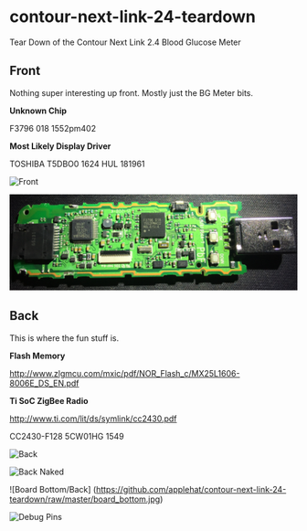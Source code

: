 # contour-next-link-24-teardown
Tear Down of the Contour Next Link 2.4 Blood Glucose Meter

## Front

Nothing super interesting up front. Mostly just the BG Meter bits.

**Unknown Chip**

F3796 018
1552pm402

**Most Likely Display Driver**

TOSHIBA
T5DBO0
1624 HUL
181961

![Front](https://github.com/applehat/contour-next-link-24-teardown/raw/master/front.jpg)

![Board Top/Front](https://github.com/applehat/contour-next-link-24-teardown/raw/master/board_top.jpg)



## Back

This is where the fun stuff is.

**Flash Memory**

http://www.zlgmcu.com/mxic/pdf/NOR_Flash_c/MX25L1606-8006E_DS_EN.pdf

**Ti SoC ZigBee Radio**

http://www.ti.com/lit/ds/symlink/cc2430.pdf

CC2430-F128
5CW01HG
1549

![Back](https://github.com/applehat/contour-next-link-24-teardown/raw/master/back.jpg)

![Back Naked](https://github.com/applehat/contour-next-link-24-teardown/raw/master/back-without-lipo-or-shielding.jpg)

![Board Bottom/Back] (https://github.com/applehat/contour-next-link-24-teardown/raw/master/board_bottom.jpg)

![Debug Pins](https://github.com/applehat/contour-next-link-24-teardown/raw/master/debug-pins.jpg)
